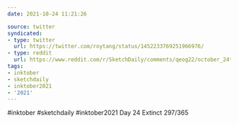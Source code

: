 ```yaml
---
date: 2021-10-24 11:21:26

source: twitter
syndicated:
- type: twitter
  url: https://twitter.com/roytang/status/1452233769251966976/
- type: reddit
  url: https://www.reddit.com/r/SketchDaily/comments/qeog22/october_24th_drawlloween_scare_devil/hhuuh60/
tags:
- inktober
- sketchdaily
- inktober2021
- '2021'
---
```


#inktober #sketchdaily #inktober2021 Day 24 Extinct 297/365 

